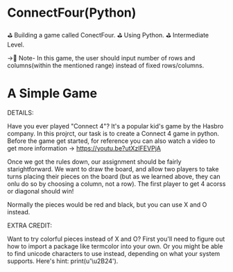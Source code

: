# ConnectFour(Python)
⛳️ Building a game called ConectFour.
⛳️ Using Python.
⛳️ Intermediate Level.

->📌 Note- In this game, the user should input number of rows and columns(within the mentioned range) instead of fixed rows/columns. 

# A Simple Game

DETAILS:

Have you ever played "Connect 4"? It's a popular kid's game by the Hasbro company. In this projrct,
our task is to create a Connect 4 game in python. Before the game get started, for reference you can also watch a video to get more information ->  https://youtu.be?utXzIFEVPjA

Once we got the rules down, our assignment should be fairly starightforward. We want to draw the board, and allow two players to take turns placing their pieces on the board (but as we learned above, they can onlu do so by choosing a column, not a row). The first player to get 4 acorss or diagonal should win!

Normally the pieces would be red and black, but you can use X and O instead.

EXTRA CREDIT:

Want to try colorful pieces instead of X and O? First you'll need to figure out how to import a package like termcolor into your own. Or you might be able to find unicode characters to use instead, depending on what your system supports. Here's hint: print(u'\u2B24').
